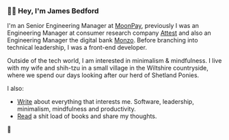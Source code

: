 ### ✌🏻 Hey, I'm James Bedford

I'm an Senior Engineering Manager at [MoonPay](https://moonpay.com), previously I was an Engineering Manager at consumer research company [Attest](https://askattest.com) and also an Engineering Manager the digital bank [Monzo](https://monzo.com). Before branching into technical leadership, I was a front-end developer.

Outside of the tech world, I am interested in minimalism & mindfulness. I live with my wife and shih-tzu in a small village in the Wiltshire countryside, where we spend our days looking after our herd of Shetland Ponies.

I also:

- [Write](https://jame.es) about everything that interests me. Software, leadership, minimalism, mindfulness and productivity.
- [Read](https://literal.club/james) a shit load of books and share my thoughts.


🖤
